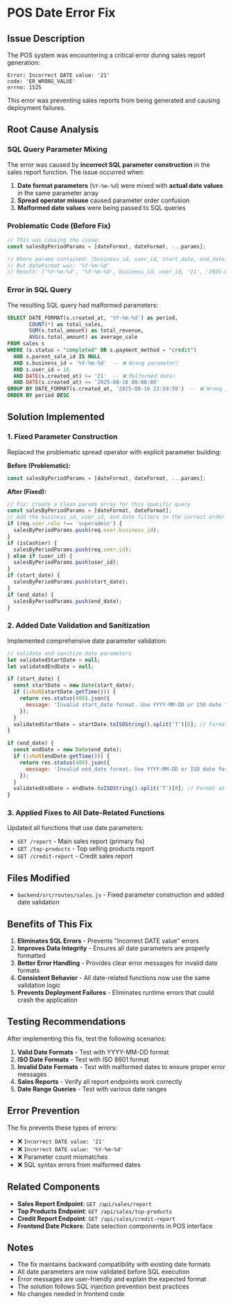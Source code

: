 # POS Date Error Fix

## Issue Description
The POS system was encountering a critical error during sales report generation:

```
Error: Incorrect DATE value: '21'
code: 'ER_WRONG_VALUE'
errno: 1525
```

This error was preventing sales reports from being generated and causing deployment failures.

## Root Cause Analysis

### SQL Query Parameter Mixing
The error was caused by **incorrect SQL parameter construction** in the sales report function. The issue occurred when:

1. **Date format parameters** (`%Y-%m-%d`) were mixed with **actual date values** in the same parameter array
2. **Spread operator misuse** caused parameter order confusion
3. **Malformed date values** were being passed to SQL queries

### Problematic Code (Before Fix)
```javascript
// This was causing the issue:
const salesByPeriodParams = [dateFormat, dateFormat, ...params];

// Where params contained: [business_id, user_id, start_date, end_date]
// But dateFormat was: '%Y-%m-%d'
// Result: ['%Y-%m-%d', '%Y-%m-%d', business_id, user_id, '21', '2025-08-16']
```

### Error in SQL Query
The resulting SQL query had malformed parameters:
```sql
SELECT DATE_FORMAT(s.created_at, '%Y-%m-%d') as period, 
       COUNT(*) as total_sales, 
       SUM(s.total_amount) as total_revenue, 
       AVG(s.total_amount) as average_sale 
FROM sales s 
WHERE (s.status = "completed" OR s.payment_method = "credit") 
  AND s.parent_sale_id IS NULL 
  AND s.business_id = '%Y-%m-%d'  -- ❌ Wrong parameter!
  AND s.user_id = 16 
  AND DATE(s.created_at) >= '21'  -- ❌ Malformed date!
  AND DATE(s.created_at) <= '2025-08-16 00:00:00' 
GROUP BY DATE_FORMAT(s.created_at, '2025-08-16 23:59:59')  -- ❌ Wrong parameter!
ORDER BY period DESC
```

## Solution Implemented

### 1. Fixed Parameter Construction
Replaced the problematic spread operator with explicit parameter building:

**Before (Problematic):**
```javascript
const salesByPeriodParams = [dateFormat, dateFormat, ...params];
```

**After (Fixed):**
```javascript
// Fix: Create a clean params array for this specific query
const salesByPeriodParams = [dateFormat, dateFormat];
// Add the business_id, user_id, and date filters in the correct order
if (req.user.role !== 'superadmin') {
  salesByPeriodParams.push(req.user.business_id);
}
if (isCashier) {
  salesByPeriodParams.push(req.user.id);
} else if (user_id) {
  salesByPeriodParams.push(user_id);
}
if (start_date) {
  salesByPeriodParams.push(start_date);
}
if (end_date) {
  salesByPeriodParams.push(end_date);
}
```

### 2. Added Date Validation and Sanitization
Implemented comprehensive date parameter validation:

```javascript
// Validate and sanitize date parameters
let validatedStartDate = null;
let validatedEndDate = null;

if (start_date) {
  const startDate = new Date(start_date);
  if (isNaN(startDate.getTime())) {
    return res.status(400).json({ 
      message: 'Invalid start_date format. Use YYYY-MM-DD or ISO date format.' 
    });
  }
  validatedStartDate = startDate.toISOString().split('T')[0]; // Format as YYYY-MM-DD
}

if (end_date) {
  const endDate = new Date(end_date);
  if (isNaN(endDate.getTime())) {
    return res.status(400).json({ 
      message: 'Invalid end_date format. Use YYYY-MM-DD or ISO date format.' 
    });
  }
  validatedEndDate = endDate.toISOString().split('T')[0]; // Format as YYYY-MM-DD
}
```

### 3. Applied Fixes to All Date-Related Functions
Updated all functions that use date parameters:
- `GET /report` - Main sales report (primary fix)
- `GET /top-products` - Top selling products report
- `GET /credit-report` - Credit sales report

## Files Modified
- `backend/src/routes/sales.js` - Fixed parameter construction and added date validation

## Benefits of This Fix

1. **Eliminates SQL Errors** - Prevents "Incorrect DATE value" errors
2. **Improves Data Integrity** - Ensures all date parameters are properly formatted
3. **Better Error Handling** - Provides clear error messages for invalid date formats
4. **Consistent Behavior** - All date-related functions now use the same validation logic
5. **Prevents Deployment Failures** - Eliminates runtime errors that could crash the application

## Testing Recommendations

After implementing this fix, test the following scenarios:

1. **Valid Date Formats** - Test with YYYY-MM-DD format
2. **ISO Date Formats** - Test with ISO 8601 format
3. **Invalid Date Formats** - Test with malformed dates to ensure proper error messages
4. **Sales Reports** - Verify all report endpoints work correctly
5. **Date Range Queries** - Test with various date ranges

## Error Prevention

The fix prevents these types of errors:
- ❌ `Incorrect DATE value: '21'`
- ❌ `Incorrect DATE value: '%Y-%m-%d'`
- ❌ Parameter count mismatches
- ❌ SQL syntax errors from malformed dates

## Related Components

- **Sales Report Endpoint**: `GET /api/sales/report`
- **Top Products Endpoint**: `GET /api/sales/top-products`
- **Credit Report Endpoint**: `GET /api/sales/credit-report`
- **Frontend Date Pickers**: Date selection components in POS interface

## Notes

- The fix maintains backward compatibility with existing date formats
- All date parameters are now validated before SQL execution
- Error messages are user-friendly and explain the expected format
- The solution follows SQL injection prevention best practices
- No changes needed in frontend code
